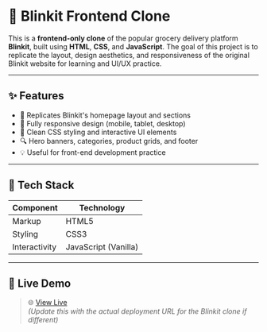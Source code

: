 # 🛒 Blinkit Frontend Clone

This is a **frontend-only clone** of the popular grocery delivery platform **Blinkit**, built using **HTML**, **CSS**, and **JavaScript**. The goal of this project is to replicate the layout, design aesthetics, and responsiveness of the original Blinkit website for learning and UI/UX practice.

---

## ✨ Features

- 🧱 Replicates Blinkit's homepage layout and sections
- 📱 Fully responsive design (mobile, tablet, desktop)
- 🎨 Clean CSS styling and interactive UI elements
- 🔍 Hero banners, categories, product grids, and footer
- 💡 Useful for front-end development practice

---

## 🔧 Tech Stack

| Component   | Technology       |
|-------------|------------------|
| Markup      | HTML5             |
| Styling     | CSS3              |
| Interactivity | JavaScript (Vanilla) |

---

## 🚀 Live Demo

> 🌐 [View Live](https://dlinckit.vercel.app/)  
> *(Update this with the actual deployment URL for the Blinkit clone if different)*



